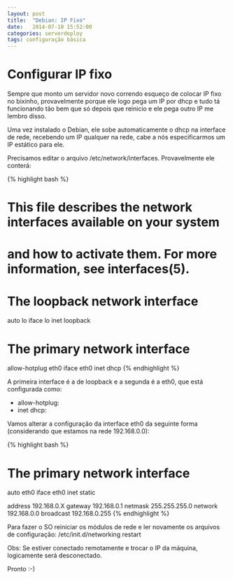```yaml
---
layout: post
title:  "Debian: IP Fixo"
date:   2014-07-10 15:52:00
categories: serverdeploy
tags: configuração básica
---
```


Configurar IP fixo
==================

Sempre que monto um servidor novo correndo esqueço de colocar IP fixo no bixinho, provavelmente porque ele logo pega um IP por dhcp e tudo tá funcionando tão bem que só depois que reinicio e ele pega outro IP me lembro disso.

Uma vez instalado o Debian, ele sobe automaticamente o dhcp na interface de rede, recebendo um IP qualquer na rede, cabe a nós especificarmos um IP estático para ele.

Precisamos editar o arquivo /etc/network/interfaces.
Provavelmente ele conterá:

{% highlight bash %}
# This file describes the network interfaces available on your system
# and how to activate them. For more information, see interfaces(5).

# The loopback network interface
auto lo
iface lo inet loopback

# The primary network interface
allow-hotplug eth0
iface eth0 inet dhcp
{% endhighlight %}

A primeira interface é a de loopback e a segunda é a eth0, que está configurada como:

* allow-hotplug:
* inet dhcp: 

Vamos alterar a configuração da interface eth0 da seguinte forma (considerando que estamos na rede 192.168.0.0):

{% highlight bash %}
# The primary network interface
auto eth0
iface eth0 inet static

address 192.168.0.X
gateway 192.168.0.1
netmask 255.255.255.0
network 192.168.0.0
broadcast 192.168.0.255
{% endhighlight %}

Para fazer o SO reiniciar os módulos de rede e ler novamente os arquivos de configuração:
/etc/init.d/networking restart

Obs: Se estiver conectado remotamente e trocar o IP da máquina, logicamente será desconectado.

Pronto :-)